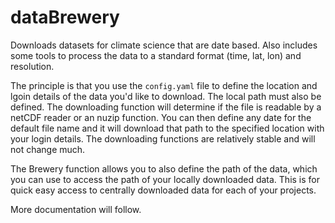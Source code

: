 dataBrewery
===========

Downloads datasets for climate science that are date based. Also includes some tools to process the data to a standard format (time, lat, lon) and resolution. 

The principle is that you use the `config.yaml` file to define the location and lgoin details of the data you'd like to download. The local path must also be defined. The downloading function will determine if the file is readable by a netCDF reader or an nuzip function. You can then define any date for the default file name and it will download that path to the specified location with your login details. The downloading functions are relatively stable and will not change much. 

The Brewery function allows you to also define the path of the data, which you can use to access the path of your locally downloaded data. This is for quick easy access to centrally downloaded data for each of your projects. 

More documentation will follow. 

